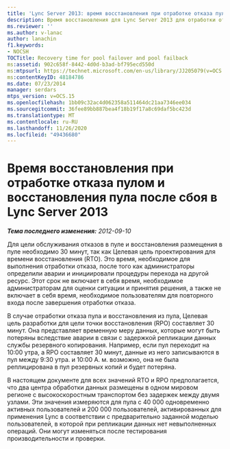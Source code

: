 ```yaml
---
title: 'Lync Server 2013: время восстановления при отработке отказа пулом и восстановления пула после сбоя'
description: Время восстановления для Lync Server 2013 для отработки отказа пула и восстановления размещения в пуле.
ms.reviewer: ''
ms.author: v-lanac
author: lanachin
f1.keywords:
- NOCSH
TOCTitle: Recovery time for pool failover and pool failback
ms:assetid: 902c658f-8442-4d0d-b3ad-bf795ecd550d
ms:mtpsurl: https://technet.microsoft.com/en-us/library/JJ205079(v=OCS.15)
ms:contentKeyID: 48184786
ms.date: 07/23/2014
manager: serdars
mtps_version: v=OCS.15
ms.openlocfilehash: 1bb09c32ac4d062358a511464dc21aa7346ee034
ms.sourcegitcommit: 36fee89bb887bea4f18b19f17a8c69daf5bc423d
ms.translationtype: MT
ms.contentlocale: ru-RU
ms.lasthandoff: 11/26/2020
ms.locfileid: "49436680"
---
```

# <a name="recovery-time-for-pool-failover-and-pool-failback-in-lync-server-2013"></a>Время восстановления при отработке отказа пулом и восстановления пула после сбоя в Lync Server 2013

<div data-xmlns="http://www.w3.org/1999/xhtml">

<div class="topic" data-xmlns="http://www.w3.org/1999/xhtml" data-msxsl="urn:schemas-microsoft-com:xslt" data-cs="https://msdn.microsoft.com/">

<div data-asp="https://msdn2.microsoft.com/asp">



</div>

<div id="mainSection">

<div id="mainBody">

<span> </span>

_**Тема последнего изменения:** 2012-09-10_

Для цели обслуживания отказов в пуле и восстановления размещения в пуле необходимо 30 минут, так как Целевая цель проектирования для времени восстановления (RTO). Это время, необходимое для выполнения отработки отказа, после того как администраторы определили аварии и инициировали процедуры перехода на другой ресурс. Этот срок не включает в себя время, необходимое администраторам для оценки ситуации и принятия решения, а также не включает в себя время, необходимое пользователям для повторного входа после завершения отработки отказа.

В случае отработки отказа пула и восстановления из пула, Целевая цель разработки для цели точки восстановления (RPO) составляет 30 минут. Она представляет временную меру данных, которые могут быть потеряны вследствие аварии в связи с задержкой репликации данных службы резервного копирования. Например, если пул переходит на 10:00 утра, а RPO составляет 30 минут, данные из него записываются в пул между 9:30 утра. и 10:00 A. м. возможно, она не была реплицирована в пул резервных копий и будет потеряна.

В настоящем документе для всех значений RTO и RPO предполагается, что два центра обработки данных размещены в одном мировом регионе с высокоскоростным транспортом без задержек между двумя узлами. Эти значения измеряются для пула с 40 000 одновременно активных пользователей и 200 000 пользователей, активированных для применения Lync в соответствии с предварительно заданной моделью пользователей, в которой при репликации данных нет невыполненных операций. Они могут изменяться после тестирования производительности и проверки.

</div>

<span> </span>

</div>

</div>

</div>

